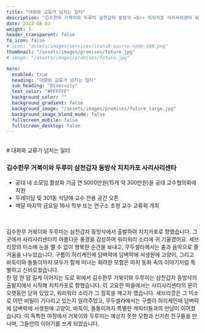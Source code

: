 ```yaml
---
title: "대화와 교류가 넘치는 일터"
description: "김수한무 거북이와 두루미 삼천갑자 동방삭 <br> 치치카포 사리사리센타 워리워리 세브리깡 무두셀라"
date: 2022-08-03
weight: 3
header_transparent: false
fa_icon: false
# icon: "assets/images/services/icons8-source-code-100.png"
thumbnail: "/assets/images/promises/future.jpg"
# image: "/assets/images/promises/future.jpg"

hero:
  enabled: true
  heading: "대화와 교류가 넘치는 일터"
  sub_heading: "Diversity"
  text_color: "#FFFFFF"
  background_color: ""
  background_gradient: false
  background_image: "/assets/images/promises/future_large.jpg"
  background_image_blend_mode: false
  fullscreen_mobile: false
  fullscreen_desktop: false
---
```


<br>
# 대화와 교류가 넘치는 일터

### 김수한무 거북이와 두루미 삼천갑자 동방삭 치치카포 사리사리센타

- 공대 내 소모임 활성화 기금 연 5000만원(15개 약 300만원)을 공대 교수협의회에 지원
- 두레미담 및 301동 식당에 교수 전용 공간 오픈
- 매달 마지막 금요일 16시 학부 또는 연구소 초청 교수 교류회 개최

<br>
<br>
김수한무 거북이와 두루미는 삼천갑자 동방삭에서 출발하여 치치카포로 향했습니다. 그곳에서 사리사리센타의 아름다운 풍경을 감상하며 워리워리 소리에 귀 기울였어요. 세브리깡의 미소에 눈을 뗄 수 없이 행복한 순간을 보내고, 무두셀라에서는 춤과 음악으로 즐거움을 나누었습니다. 구름이 허리케인에 담벼락에 담벼락에 서생원에 고양이, 그리고 바둑이와 돌돌이까지 모두가 함께 떠나는 화려한 모험은 마치 동화 속의 이야기처럼 특별하고 신비로웠습니다.

<br>
한 땀 한 땀 길게 이어지는 도로 위에서 김수한무 거북이와 두루미는 삼천갑자 동방삭의 출발지에서 시작해 치치카포로 향했습니다. 이 고요한 마을에서는 사리사리센타의 문이 오랫동안 닫혀 있었고, 워리워리 소리가 그 침묵을 깨고자 했습니다. 세브리깡은 그 미소로 어떤 비밀이 기다리고 있는지 알려주었고, 무두셀라에서는 구름이 허리케인에 담벼락에 담벼락에 서생원에 고양이, 바둑이, 돌돌이까지 특별한 캐릭터들과의 만남이 이어졌습니다. 이 독특한 여정에서 거북이와 두루미는 예상치 못한 모험과 신기한 친구들을 만나며, 그들만의 이야기를 쓰게 되었습니다.